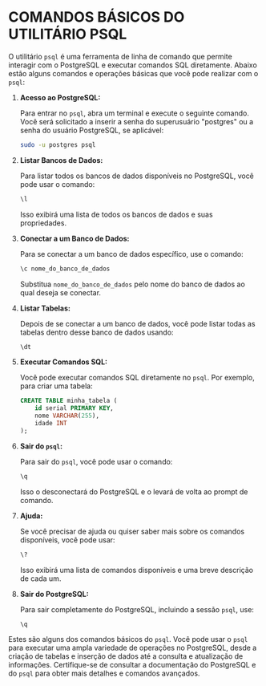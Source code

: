 # COMANDOS BÁSICOS DO UTILITÁRIO PSQL
O utilitário `psql` é uma ferramenta de linha de comando que permite interagir com o PostgreSQL e executar comandos SQL diretamente. Abaixo estão alguns comandos e operações básicas que você pode realizar com o `psql`:

1. **Acesso ao PostgreSQL:**

   Para entrar no `psql`, abra um terminal e execute o seguinte comando. Você será solicitado a inserir a senha do superusuário "postgres" ou a senha do usuário PostgreSQL, se aplicável:

   ```bash
   sudo -u postgres psql
   ```

2. **Listar Bancos de Dados:**

   Para listar todos os bancos de dados disponíveis no PostgreSQL, você pode usar o comando:

   ```sql
   \l
   ```

   Isso exibirá uma lista de todos os bancos de dados e suas propriedades.

3. **Conectar a um Banco de Dados:**

   Para se conectar a um banco de dados específico, use o comando:

   ```sql
   \c nome_do_banco_de_dados
   ```

   Substitua `nome_do_banco_de_dados` pelo nome do banco de dados ao qual deseja se conectar.

4. **Listar Tabelas:**

   Depois de se conectar a um banco de dados, você pode listar todas as tabelas dentro desse banco de dados usando:

   ```sql
   \dt
   ```

5. **Executar Comandos SQL:**

   Você pode executar comandos SQL diretamente no `psql`. Por exemplo, para criar uma tabela:

   ```sql
   CREATE TABLE minha_tabela (
       id serial PRIMARY KEY,
       nome VARCHAR(255),
       idade INT
   );
   ```

6. **Sair do `psql`:**

   Para sair do `psql`, você pode usar o comando:

   ```sql
   \q
   ```

   Isso o desconectará do PostgreSQL e o levará de volta ao prompt de comando.

7. **Ajuda:**

   Se você precisar de ajuda ou quiser saber mais sobre os comandos disponíveis, você pode usar:

   ```sql
   \?
   ```

   Isso exibirá uma lista de comandos disponíveis e uma breve descrição de cada um.

8. **Sair do PostgreSQL:**

   Para sair completamente do PostgreSQL, incluindo a sessão `psql`, use:

   ```sql
   \q
   ```

Estes são alguns dos comandos básicos do `psql`. Você pode usar o `psql` para executar uma ampla variedade de operações no PostgreSQL, desde a criação de tabelas e inserção de dados até a consulta e atualização de informações. Certifique-se de consultar a documentação do PostgreSQL e do `psql` para obter mais detalhes e comandos avançados.